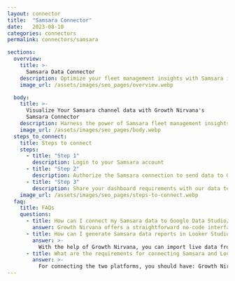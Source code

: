 ```yaml
---
layout: connector
title:  "Samsara Connector"
date:   2023-08-10
categories: connectors
permalink: connectors/samsara

sections:
  overview:
    title: >-
      Samsara Data Connector
    description: Optimize your fleet management insights with Samsara integration. Seamlessly merge fleet data from Samsara with Looker Studio's analytical capabilities, unlocking insights that drive fleet efficiency strategies, maintenance analysis, and operational excellence.
    image_url: /assets/images/seo_pages/overview.webp

  body:
    title: >-
      Visualize Your Samsara channel data with Growth Nirvana's
      Samsara Connector
    description: Harness the power of Samsara fleet management insights integrated into Looker Studio for strategic fleet management decisions.
    image_url: /assets/images/seo_pages/body.webp
  steps_to_connect:
    title: Steps to connect
    steps:
      - title: "Step 1"
        description: Login to your Samsara account
      - title: "Step 2"
        description: Authorize the Samsara connection to send data to Growth Nirvana
      - title: "Step 3"
        description: Share your dashboard requirements with our data team. We will build the report for you.
    image_url: /assets/images/seo_pages/steps-to-connect.webp
  faq:
    title: FAQs
    questions:
      - title: How can I connect my Samsara data to Google Data Studio/Looker Studio?
        answer: Growth Nirvana offers a straightforward no-code interface to connect to Samsara data sources.
      - title: How can I generate Samsara data reports in Looker Studio?
        answer: >-
          With the help of Growth Nirvana, you can import live data from Samsara into Looker Studio. These data can be viewed in charts, tables, and dashboards to generate branded reports that can be shared instantly.
      - title: What are the requirements for connecting Samsara and Looker Studio?
        answer: >-
          For connecting the two platforms, you should have: Growth Nirvana Account and Samsara Ads Account
---
```

